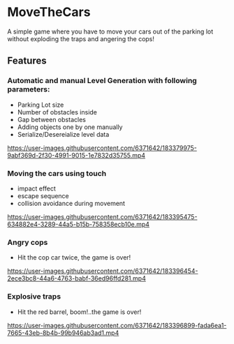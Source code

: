 # MoveTheCars
 A simple game where you have to move your cars out of the parking lot without exploding the traps and angering the cops!
 
## Features

### Automatic and manual Level Generation with following parameters:
- Parking Lot size
- Number of obstacles inside
- Gap between obstacles
- Adding objects one by one manually
- Serialize/Desereialize level data

https://user-images.githubusercontent.com/6371642/183379975-9abf369d-2f30-4991-9015-1e7832d35755.mp4

### Moving the cars using touch
- impact effect
- escape sequence
- collision avoidance during movement

https://user-images.githubusercontent.com/6371642/183395475-634882e4-3289-44a5-b15b-758358ecb10e.mp4

### Angry cops
- Hit the cop car twice, the game is over!

https://user-images.githubusercontent.com/6371642/183396454-2ece3bc8-44a6-4763-babf-36ed96ffd281.mp4

### Explosive traps
- Hit the red barrel, boom!..the game is over!

https://user-images.githubusercontent.com/6371642/183396899-fada6ea1-7665-43eb-8b4b-99b946ab3ad1.mp4

